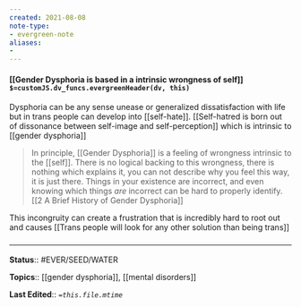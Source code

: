 ```yaml
---
created: 2021-08-08
note-type: 
- evergreen-note
aliases:
- 
---
```


#### [[Gender Dysphoria is based in a intrinsic wrongness of self]] `$=customJS.dv_funcs.evergreenHeader(dv, this)`

 Dysphoria can be any sense unease or generalized dissatisfaction with life but in trans people can develop into [[self-hate]]. [[Self-hatred is born out of dissonance between self-image and self-perception]] which is intrinsic to [[gender dysphoria]]
 
 > In principle, [[Gender Dysphoria]] is a feeling of wrongness intrinsic to the [[self]]. There is no logical backing to this wrongness, there is nothing which explains it, you can not describe why you feel this way, it is just there. Things in your existence are incorrect, and even knowing which things _are_ incorrect can be hard to properly identify.
 > [[2 A Brief History of Gender Dysphoria]]

This incongruity can create a frustration that is incredibly hard to root out and causes [[Trans people will look for any other solution than being trans]]

### <hr class="footnote"/>

**Status**:: #EVER/SEED/WATER 

**Topics**::  [[gender dysphoria]], [[mental disorders]]
	
**Last Edited**:: *`=this.file.mtime`*
